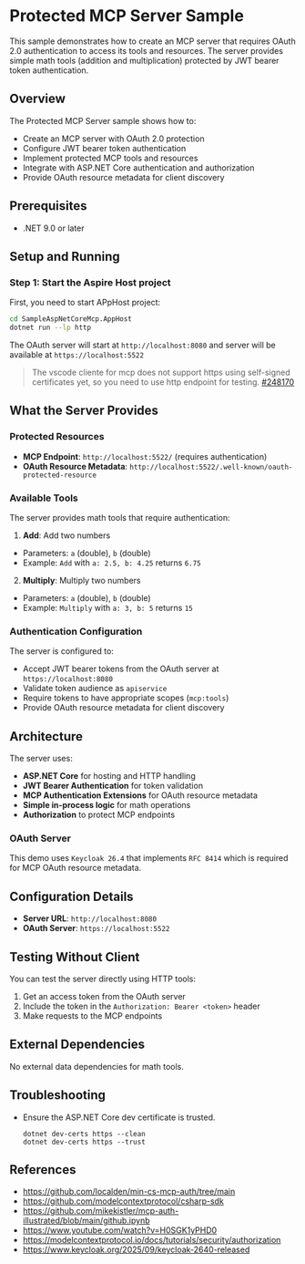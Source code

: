 # Protected MCP Server Sample

This sample demonstrates how to create an MCP server that requires OAuth 2.0 authentication to access its tools and resources. The server provides simple math tools (addition and multiplication) protected by JWT bearer token authentication.

## Overview

The Protected MCP Server sample shows how to:
- Create an MCP server with OAuth 2.0 protection
- Configure JWT bearer token authentication
- Implement protected MCP tools and resources
- Integrate with ASP.NET Core authentication and authorization
- Provide OAuth resource metadata for client discovery

## Prerequisites

- .NET 9.0 or later

## Setup and Running

### Step 1: Start the Aspire Host project

First, you need to start APpHost project:

```bash
cd SampleAspNetCoreMcp.AppHost
dotnet run --lp http
```

The OAuth server will start at `http://localhost:8080` and server will be available at `https://localhost:5522`

> The vscode cliente for mcp does not support https using self-signed certificates yet, so you need to use http endpoint for testing. [#248170](https://github.com/microsoft/vscode/issues/248170) 

## What the Server Provides

### Protected Resources

- **MCP Endpoint**: `http://localhost:5522/` (requires authentication)
- **OAuth Resource Metadata**: `http://localhost:5522/.well-known/oauth-protected-resource`

### Available Tools

The server provides math tools that require authentication:

1. **Add**: Add two numbers
  - Parameters: `a` (double), `b` (double)
  - Example: `Add` with `a: 2.5, b: 4.25` returns `6.75`

2. **Multiply**: Multiply two numbers
  - Parameters: `a` (double), `b` (double)
  - Example: `Multiply` with `a: 3, b: 5` returns `15`

### Authentication Configuration

The server is configured to:
- Accept JWT bearer tokens from the OAuth server at `https://localhost:8080`
- Validate token audience as `apiservice`
- Require tokens to have appropriate scopes (`mcp:tools`)
- Provide OAuth resource metadata for client discovery

## Architecture

The server uses:
- **ASP.NET Core** for hosting and HTTP handling
- **JWT Bearer Authentication** for token validation
- **MCP Authentication Extensions** for OAuth resource metadata
- **Simple in-process logic** for math operations
- **Authorization** to protect MCP endpoints

### OAuth Server

This demo uses `Keycloak 26.4` that implements `RFC 8414` which is required for MCP OAuth resource metadata.

## Configuration Details

- **Server URL**: `http://localhost:8080`
- **OAuth Server**: `https://localhost:5522`

## Testing Without Client

You can test the server directly using HTTP tools:

1. Get an access token from the OAuth server
2. Include the token in the `Authorization: Bearer <token>` header
3. Make requests to the MCP endpoints

## External Dependencies

No external data dependencies for math tools.

## Troubleshooting

- Ensure the ASP.NET Core dev certificate is trusted.
  ```
  dotnet dev-certs https --clean
  dotnet dev-certs https --trust
  ```

## References

- https://github.com/localden/min-cs-mcp-auth/tree/main
- https://github.com/modelcontextprotocol/csharp-sdk
- https://github.com/mikekistler/mcp-auth-illustrated/blob/main/github.ipynb
- https://www.youtube.com/watch?v=H0SGK1yPHD0
- https://modelcontextprotocol.io/docs/tutorials/security/authorization
- https://www.keycloak.org/2025/09/keycloak-2640-released